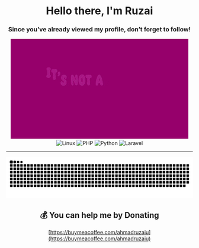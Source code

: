 <h1 align="center">Hello there, I'm Ruzai</h1>
<h3 align="center">Since you’ve already viewed my profile, don’t forget to follow!</h3>


<div align="center">
<img src="/src/typo_code.gif">


<img src="https://img.shields.io/badge/Linux-c6fc24?style=for-the-badge&logo=linux&logoColor=black" alt="Linux" />
<img src="https://img.shields.io/badge/PHP-fc5a24?style=for-the-badge&logo=php&logoColor=black" alt="PHP" />
<img src="https://img.shields.io/badge/Python-5680fd?style=for-the-badge&logo=python&logoColor=black" alt="Python" />
<img src="https://img.shields.io/badge/Laravel-fc5a24?style=for-the-badge&logo=laravel&logoColor=black" alt="Laravel" />
<hr/>
<img alt="github-snake" src="https://raw.githubusercontent.com/Platane/snk/output/github-contribution-grid-snake.svg">

## 💰 You can help me by Donating
[https://buymeacoffee.com/ahmadruzaiu](https://buymeacoffee.com/ahmadruzaiu)
</div>
